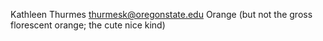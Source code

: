 Kathleen Thurmes
thurmesk@oregonstate.edu
Orange (but not the gross florescent orange; the cute nice kind)
